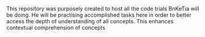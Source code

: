 This repository was purposely created to host all the code trials BnKeTia will be doing. He will be practising accomplished tasks here in order to better access the depth of understanding of all concepts.
This enhances contextual comprehension of concepts
